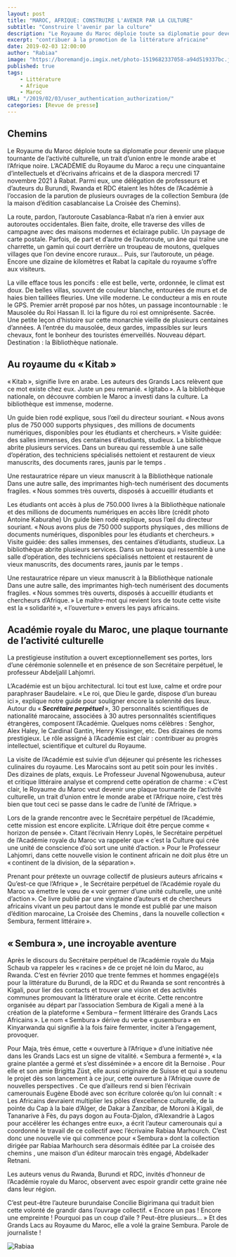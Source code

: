 ```yaml
---
layout: post 
title: "MAROC, AFRIQUE: CONSTRUIRE L'AVENIR PAR LA CULTURE"
subtitle: "Construire l'avenir par la culture"
description: "Le Royaume du Maroc déploie toute sa diplomatie pour devenir une plaque tournante de l’activité culturelle, un trait d’union entre le monde arabe et l’Afrique noire. L’ACADÉMIE du Royaume du Maroc a reçu une cinquantaine d’intellectuels et d’écrivains africains et de la diaspora mercredi 17 novembre 2021 à Rabat. Parmi eux, une délégation de professeurs et d’auteurs du Burundi, Rwanda et RDC étaient les hôtes de l’Académie à l’occasion de la parution de plusieurs ouvrages de la collection Sembura (de la maison d’édition casablancaise La Croisée des Chemins)."
excerpt: "contribuer à la promotion de la littérature africaine"
date: 2019-02-03 12:00:00
author: "Rabiaa"
image: "https://boremandjo.imgix.net/photo-1519682337058-a94d519337bc.jpg"
published: true
tags:
    - Littérature
    - Afrique 
    - Maroc
URL: "/2019/02/03/user_authentication_authorization/"
categories: [Revue de presse]
---
```


## Chemins

Le Royaume du Maroc déploie toute sa diplomatie pour devenir une plaque tournante de l’activité culturelle, un trait d’union entre le monde arabe et l’Afrique noire. L’ACADÉMIE du Royaume du Maroc a reçu une cinquantaine d’intellectuels et d’écrivains africains et de la diaspora mercredi 17 novembre 2021 à Rabat. Parmi eux, une délégation de professeurs et d’auteurs du Burundi, Rwanda et RDC étaient les hôtes de l’Académie à l’occasion de la parution de plusieurs ouvrages de la collection Sembura (de la maison d’édition casablancaise La Croisée des Chemins).

La route, pardon, l’autoroute Casablanca-Rabat n’a rien à envier aux autoroutes occidentales. Bien faite, droite, elle traverse des villes de campagne avec des maisons modernes et éclairage public. Un paysage de carte postale. Parfois, de part et d’autre de l’autoroute, un âne qui traîne une charrette, un gamin qui court derrière un troupeau de moutons, quelques villages que l’on devine encore ruraux… Puis, sur l’autoroute, un péage. Encore une dizaine de kilomètres et Rabat la capitale du royaume s’offre aux visiteurs.

La ville efface tous les poncifs : elle est belle, verte, ordonnée, le climat est doux. De belles villas, souvent de couleur blanche, entourées de murs et de haies bien taillées fleuries. Une ville moderne. Le conducteur a mis en route le GPS. Premier arrêt proposé par nos hôtes, un passage incontournable : le Mausolée du Roi Hassan II. Ici la figure du roi est omniprésente. Sacrée. Une petite leçon d’histoire sur cette monarchie vieille de plusieurs centaines d’années. A l’entrée du mausolée, deux gardes, impassibles sur leurs chevaux, font le bonheur des touristes émerveillés. Nouveau départ. Destination : la Bibliothèque nationale.

## Au royaume du « Kitab »
« Kitab », signifie livre en arabe. Les auteurs des Grands Lacs relèvent que ce mot existe chez eux. Juste un peu remanié. « Igitabo ». A la bibliothèque nationale, on découvre combien le Maroc a investi dans la culture. La bibliothèque est immense, moderne.

Un guide bien rodé explique, sous l’œil du directeur souriant. « Nous avons plus de 750 000 supports physiques , des millions de documents numériques, disponibles pour les étudiants et chercheurs. » Visite guidée: des salles immenses, des centaines d’étudiants, studieux. La bibliothèque abrite plusieurs services. Dans un bureau qui ressemble à une salle d’opération, des techniciens spécialisés nettoient et restaurent de vieux manuscrits, des documents rares, jaunis par le temps .

Une restauratrice répare un vieux manuscrit à la Bibliothèque nationale
Dans une autre salle, des imprimantes high-tech numérisent des documents fragiles. « Nous sommes très ouverts, disposés à accueillir étudiants et

Les étudiants ont accès à plus de 750.000 livres à la Bibliothèque nationale et des millions de documents numériques en accès libre (crédit photo Antoine Kaburahe)
Un guide bien rodé explique, sous l’œil du directeur souriant. « Nous avons plus de 750 000 supports physiques , des millions de documents numériques, disponibles pour les étudiants et chercheurs. » Visite guidée: des salles immenses, des centaines d’étudiants, studieux. La bibliothèque abrite plusieurs services. Dans un bureau qui ressemble à une salle d’opération, des techniciens spécialisés nettoient et restaurent de vieux manuscrits, des documents rares, jaunis par le temps .

Une restauratrice répare un vieux manuscrit à la Bibliothèque nationale
Dans une autre salle, des imprimantes high-tech numérisent des documents fragiles. « Nous sommes très ouverts, disposés à accueillir étudiants et chercheurs d’Afrique. » Le maître-mot qui revient lors de toute cette visite est la « solidarité », « l’ouverture » envers les pays africains.

## Académie royale du Maroc, une plaque tournante de l’activité culturelle

La prestigieuse institution a ouvert exceptionnellement ses portes, lors d’une cérémonie solennelle et en présence de son Secrétaire perpétuel, le professeur Abdeljalil Lahjomri.

L’Académie est un bijou architectural. Ici tout est luxe, calme et ordre pour paraphraser Baudelaire. « Le roi, que Dieu le garde, dispose d’un bureau ici », explique notre guide pour souligner encore la solennité des lieux. Autour du « ***Secrétaire perpétuel*** », 30 personnalités scientifiques de nationalité marocaine, associées à 30 autres personnalités scientifiques étrangères, composent l’Académie. Quelques noms célèbres : Senghor, Alex Haley, le Cardinal Gantin, Henry Kissinger, etc. Des dizaines de noms prestigieux. Le rôle assigné à l’Académie est clair : contribuer au progrès intellectuel, scientifique et culturel du Royaume.

La visite de l’Académie est suivie d’un déjeuner qui présente les richesses culinaires du royaume. Les Marocains sont au petit soin pour les invités . Des dizaines de plats, exquis. Le Professeur Juvenal Ngowenubusa, auteur et critique littéraire analyse et comprend cette opération de charme : « C’est clair, le Royaume du Maroc veut devenir une plaque tournante de l’activité culturelle, un trait d’union entre le monde arabe et l’Afrique noire, c’est très bien que tout ceci se passe dans le cadre de l’unité de l’Afrique. »

Lors de la grande rencontre avec le Secrétaire perpétuel de l’Académie, cette mission est encore explicite. L’Afrique doit être perçue comme « horizon de pensée ». Citant l’écrivain Henry Lopès, le Secrétaire perpétuel de l’Académie royale du Maroc va rappeler que « c’est la Culture qui crée une unité de conscience d’où sort une unité d’action. » Pour le Professeur Lahjomri, dans cette nouvelle vision le continent africain ne doit plus être un « continent de la division, de la séparation ».

Prenant pour prétexte un ouvrage collectif de plusieurs auteurs africains « Qu’est-ce que l’Afrique » , le Secrétaire perpétuel de l’Académie royale du Maroc va émettre le vœu de « voir germer d’une unité culturelle, une unité d’action ». Ce livre publié par une vingtaine d’auteurs et de chercheurs africains vivant un peu partout dans le monde est publié par une maison d’édition marocaine, La Croisée des Chemins , dans la nouvelle collection « Sembura, ferment littéraire ».

## « Sembura », une incroyable aventure

Après le discours du Secrétaire perpétuel de l’Académie royale du Maja Schaub va rappeler les « racines » de ce projet né loin du Maroc, au Rwanda. C’est en février 2010 que trente femmes et hommes engagé(e)s pour la littérature du Burundi, de la RDC et du Rwanda se sont rencontrés à Kigali, pour lier des contacts et trouver une vision et des activités communes promouvant la littérature orale et écrite. Cette rencontre organisée au départ par l’association Sembura de Kigali a mené à la création de la plateforme « Sembura – ferment littéraire des Grands Lacs Africains ». Le nom « Sembura » dérive du verbe « gusembura » en Kinyarwanda qui signifie à la fois faire fermenter, inciter à l’engagement, provoquer.

Pour Maja, très émue, cette « ouverture à l’Afrique » d’une initiative née dans les Grands Lacs est un signe de vitalité. « Sembura a fermenté », « la graine plantée a germé et s’est disséminée » a encore dit la Bernoise . Pour elle et son amie Brigitta Züst, elle aussi originaire de Suisse et qui a soutenu le projet dès son lancement à ce jour, cette ouverture à l’Afrique ouvre de nouvelles perspectives . Ce que d’ailleurs rend si bien l’écrivain camerounais Eugène Ebodé avec son écriture colorée qu’on lui connaît : «  Les Africains devraient multiplier les pôles d’excellence culturelle, de la pointe du Cap à la baie d’Alger, de Dakar à Zanzibar, de Moroni à Kigali, de Tananarive à Fès, du pays dogon au Fouta-Djalon, d’Alexandrie à Lagos pour accélérer les échanges entre eux», a écrit l’auteur camerounais qui a coordonné le travail de ce collectif avec l’écrivaine Rabiaa Marhourch.
C’est donc une nouvelle vie qui commence pour « Sembura » dont la collection dirigée par Rabiaa Marhourch sera désormais éditée par La croisée des chemins , une maison d’un éditeur marocain très engagé, Abdelkader Retnani.

Les auteurs venus du Rwanda, Burundi et RDC, invités d’honneur de l’Académie royale du Maroc, observent avec espoir grandir cette graine née dans leur région.

C’est peut-être l’auteure burundaise Concilie Bigirimana qui traduit bien cette volonté de grandir dans l’ouvrage collectif. « Encore un pas ! Encore une empreinte ! Pourquoi pas un coup d’aile ? Peut-être plusieurs… » Et des Grands Lacs au Royaume du Maroc, elle a volé la graine Sembura. Parole de journaliste !

![Rabiaa](https://boremandjo.imgix.net/PHOTO-2021-11-22-12-34-32_3.jpg)
